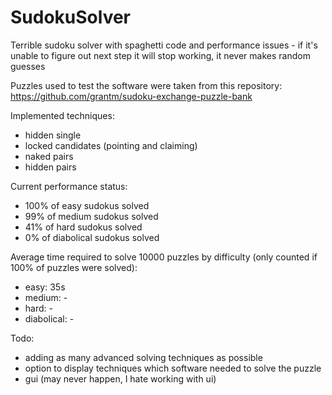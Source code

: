 # SudokuSolver
Terrible sudoku solver with spaghetti code and performance issues - if it's unable to figure out next step it will stop working, it never makes random guesses

Puzzles used to test the software were taken from this repository: https://github.com/grantm/sudoku-exchange-puzzle-bank

Implemented techniques:
- hidden single
- locked candidates (pointing and claiming)
- naked pairs
- hidden pairs

Current performance status:
- 100% of easy sudokus solved
- 99% of medium sudokus solved
- 41% of hard sudokus solved
- 0% of diabolical sudokus solved

Average time required to solve 10000 puzzles by difficulty (only counted if 100% of puzzles were solved):
- easy: 35s
- medium: -
- hard: -
- diabolical: -

Todo:
- adding as many advanced solving techniques as possible
- option to display techniques which software needed to solve the puzzle
- gui (may never happen, I hate working with ui)
